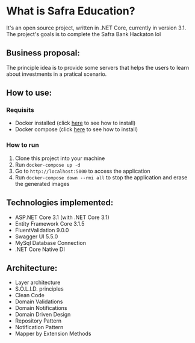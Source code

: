 # What is Safra Education?
It's an open source project, written in .NET Core, currently in version 3.1.
The project's goals is to complete the Safra Bank Hackaton lol
## Business proposal:
The principle idea is to provide some servers that helps the users to learn about investments in a pratical scenario.

## How to use:
### Requisits
* Docker installed (click [here](https://docs.docker.com/get-docker/) to see how to install)
* Docker compose (click [here](https://docs.docker.com/compose/install/) to see how to install)
### How to run
1. Clone this project into your machine
2. Run `docker-compose up -d`
3. Go to `http://localhost:5000` to access the application
4. Run `docker-compose down --rmi all` to stop the application and erase the generated images

## Technologies implemented:
* ASP.NET Core 3.1 (with .NET Core 3.1)
* Entity Framework Core 3.1.5
* FluentValidation 9.0.0
* Swagger UI 5.5.0
* MySql Database Connection
* .NET Core Native DI

## Architecture:
* Layer architecture
* S.O.L.I.D. principles
* Clean Code
* Domain Validations
* Domain Notifications
* Domain Driven Design
* Repository Pattern
* Notification Pattern
* Mapper by Extension Methods